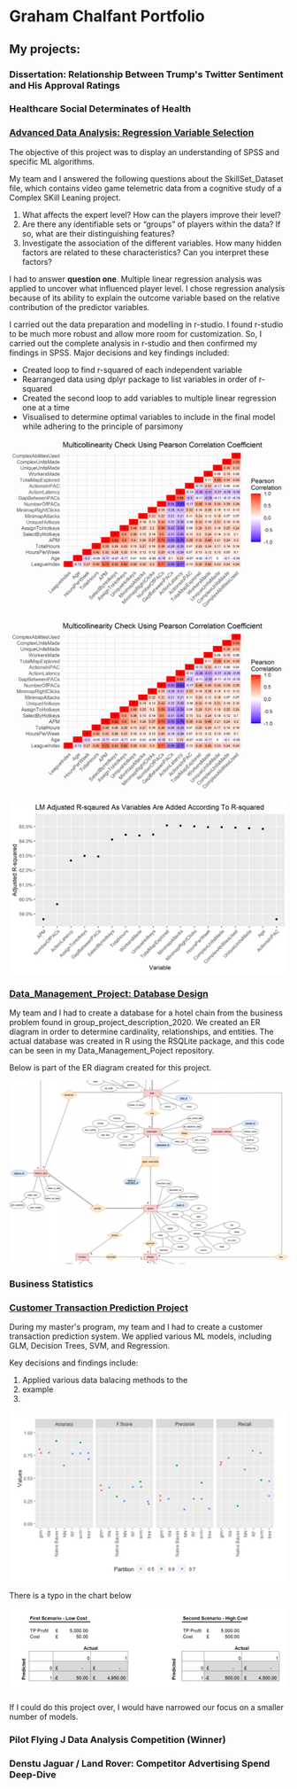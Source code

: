 # Graham Chalfant Portfolio
## My projects:

### Dissertation: Relationship Between Trump's Twitter Sentiment and His Approval Ratings


### Healthcare Social Determinates of Health 


### [Advanced Data Analysis: Regression Variable Selection ](https://github.com/GrahamChalfant/Advanced_Data_Analysis_Project)

The objective of this project was to display an understanding of SPSS and specific ML algorithms. 

My team and I answered the following questions about the SkillSet_Dataset file, which contains video game telemetric data from a cognitive study of a Complex SKill Leaning project.

1. What affects the expert level? How can the players improve their level? 
2. Are there any identifiable sets or “groups” of players within the data? If so, what are their distinguishing features? 
3. Investigate the association of the different variables. How many hidden factors are related to these characteristics? Can you interpret these factors?

I had to answer **question one**. Multiple linear regression analysis was applied to uncover what influenced player level. I chose regression analysis because of its ability to explain the outcome variable based on the relative contribution of the predictor variables.

I carried out the data preparation and modelling in r-studio. I found r-studio to be much more robust and allow more room for customization. So, I carried out the complete analysis in r-studio and then confirmed my findings in SPSS. Major decisions and key findings included: 

- Created loop to find r-squared of each independent variable
- Rearranged data using dplyr package to list variables in order of r-squared
- Created the second loop to add variables to multiple linear regression one at a time
- Visualised to determine optimal variables to include in the final model while adhering to the principle of parsimony

<img src="/images/multicollinearity.png" width="700" >

![](/images/multicollinearity.png)


![](/images/multiple_lm_rsquared.png)



### [Data_Management_Project: Database Design](https://github.com/GrahamChalfant/Data_Management_Project)

My team and I had to create a database for a hotel chain from the business problem found in group_project_description_2020. We created an ER diagram in order to determine cardinality, relationships, and entities. The actual database was created in R using the RSQLite package, and this code can be seen in my Data_Management_Poject repository.

Below is part of the ER diagram created for this project. 

![](/images/ER_Diagram_Part.png)

### Business Statistics 

 
### [Customer Transaction Prediction Project](https://github.com/GrahamChalfant/Customer_Transaction_Prediction_Project)

During my master's program, my team and I had to create a customer transaction prediction system. We applied various ML models, including GLM, Decision Trees, SVM, and Regression.

Key decisions and findings include:
1. Applied various data balacing methods to the
2. example
3. 

![](/images/AIP_Model_Comparison.png)

There is a typo in the chart below

![](/images/AIP_Confusion_Matrix_Costs.png)

If I could do this project over, I would have narrowed our focus on a smaller number of models.



### Pilot Flying J Data Analysis Competition (Winner) 


### Denstu Jaguar / Land Rover: Competitor Advertising Spend Deep-Dive 


